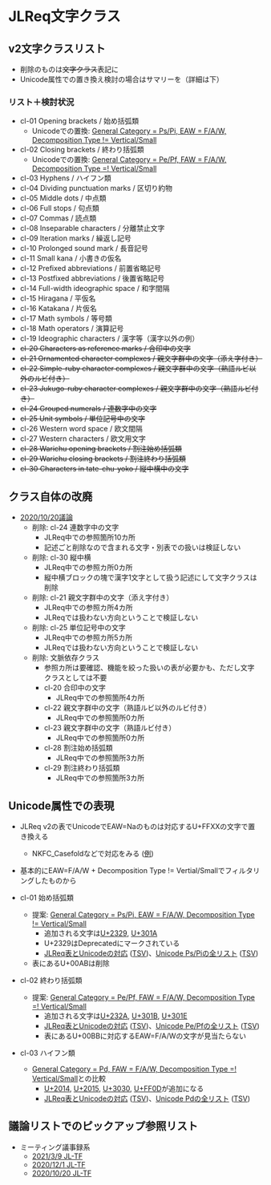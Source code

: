 # JLReq文字クラス

## v2文字クラスリスト

* 削除のものは<del>文字クラス</del>表記に
* Unicode属性での置き換え検討の場合はサマリーを（詳細は下）

### リスト＋検討状況

* cl-01 Opening brackets / 始め括弧類
  * Unicodeでの置換: [General Category = Ps/Pi, EAW = F/A/W, Decomposition Type != Vertical/Small](https://util.unicode.org/UnicodeJsps/list-unicodeset.jsp?a=%5B%5B%3ADecomposition_Type%21%3DSmall%3A%5D%26%5B%3ADecomposition_Type%21%3DVertical%3A%5D%5D%26%5B%5B%3AGeneral_Category%3DPs%3A%5D%5B%3AGeneral_Category%3DPi%3A%5D%5D%26%5B%5B%3AEast_Asian_Width%3DW%3A%5D%5B%3AEast_Asian_Width%3DA%3A%5D%5B%3AEast_Asian_Width%3DF%3A%5D%5D&g=&i=)
* cl-02 Closing brackets / 終わり括弧類
  * Unicodeでの置換: [General Category = Pe/Pf, FAW = F/A/W, Decomposition Type =! Vertical/Small](https://util.unicode.org/UnicodeJsps/list-unicodeset.jsp?a=%5B%5B%3ADecomposition_Type%21%3DSmall%3A%5D%26%5B%3ADecomposition_Type%21%3DVertical%3A%5D%5D%26%5B%5B%3AGeneral_Category%3DPe%3A%5D%5B%3AGeneral_Category%3DPf%3A%5D%5D%26%5B%5B%3AEast_Asian_Width%3DW%3A%5D%5B%3AEast_Asian_Width%3DA%3A%5D%5B%3AEast_Asian_Width%3DF%3A%5D%5D&g=&i=)
* cl-03 Hyphens / ハイフン類
* cl-04 Dividing punctuation marks / 区切り約物
* cl-05 Middle dots / 中点類
* cl-06 Full stops / 句点類
* cl-07 Commas / 読点類
* cl-08 Inseparable characters / 分離禁止文字
* cl-09 Iteration marks / 繰返し記号
* cl-10 Prolonged sound mark / 長音記号
* cl-11 Small kana / 小書きの仮名
* cl-12 Prefixed abbreviations / 前置省略記号
* cl-13 Postfixed abbreviations / 後置省略記号
* cl-14 Full-width ideographic space / 和字間隔
* cl-15 Hiragana / 平仮名
* cl-16 Katakana / 片仮名
* cl-17 Math symbols / 等号類
* cl-18 Math operators / 演算記号
* cl-19 Ideographic characters / 漢字等（漢字以外の例）
* <del>cl-20 Characters as reference marks / 合印中の文字</del>
* <del>cl-21 Ornamented character complexes / 親文字群中の文字（添え字付き）</del>
* <del>cl-22 Simple-ruby character complexes / 親文字群中の文字（熟語ルビ以外のルビ付き）</del>
* <del>cl-23 Jukugo-ruby character complexes / 親文字群中の文字（熟語ルビ付き）</del>
* <del>cl-24 Grouped numerals / 連数字中の文字</del>
* <del>cl-25 Unit symbols / 単位記号中の文字</del>
* cl-26 Western word space / 欧文間隔
* cl-27 Western characters / 欧文用文字
* <del>cl-28 Warichu opening brackets / 割注始め括弧類</del>
* <del>cl-29 Warichu closing brackets / 割注終わり括弧類</del>
* <del>cl-30 Characters in tate-chu-yoko / 縦中横中の文字</del>


## クラス自体の改廃

* [2020/10/20議論](https://lists.w3.org/Archives/Public/public-i18n-japanese/2020OctDec/0046.html)
  * 削除: cl-24 連数字中の文字
    * JLReq中での参照箇所10カ所
    * 記述ごと削除なので含まれる文字・別表での扱いは検証しない
  * 削除: cl-30 縦中横
    * JLReq中での参照カ所0カ所
    * 縦中横ブロックの塊で漢字1文字として扱う記述にして文字クラスは削除
  * 削除: cl-21 親文字群中の文字（添え字付き）
    * JLReq中での参照カ所4カ所
    * JLReqでは扱わない方向ということで検証しない
  * 削除: cl-25 単位記号中の文字
    * JLReq中での参照カ所5カ所
    * JLReqでは扱わない方向ということで検証しない
  * 削除: 文脈依存クラス
    * 参照カ所は要確認、機能を絞った扱いの表が必要かも、ただし文字クラスとしては不要
    * cl-20 合印中の文字
      * JLReq中での参照箇所4カ所
    * cl-22 親文字群中の文字（熟語ルビ以外のルビ付き）
      * JLReq中での参照箇所0カ所
    * cl-23 親文字群中の文字（熟語ルビ付き）
      * JLReq中での参照箇所0カ所
    * cl-28 割注始め括弧類
      * JLReq中での参照箇所3カ所
    * cl-29 割注終わり括弧類
      * JLReq中での参照箇所3カ所



## Unicode属性での表現

* JLReq v2の表でUnicodeでEAW=Naのものは対応するU+FFXXの文字で置き換える
  * NKFC_Casefoldなどで対応をみる ([例](https://util.unicode.org/UnicodeJsps/list-unicodeset.jsp?a=%5B%3ANFKC_Casefold=%E2%A6%85%3A%5D))
* 基本的にEAW=F/A/W + Decomposition Type != Vertial/Smallでフィルタリングしたものから

* cl-01 始め括弧類
  * 提案: [General Category = Ps/Pi, EAW = F/A/W, Decomposition Type != Vertical/Small](https://util.unicode.org/UnicodeJsps/list-unicodeset.jsp?a=%5B%5B%3ADecomposition_Type%21%3DSmall%3A%5D%26%5B%3ADecomposition_Type%21%3DVertical%3A%5D%5D%26%5B%5B%3AGeneral_Category%3DPs%3A%5D%5B%3AGeneral_Category%3DPi%3A%5D%5D%26%5B%5B%3AEast_Asian_Width%3DW%3A%5D%5B%3AEast_Asian_Width%3DA%3A%5D%5B%3AEast_Asian_Width%3DF%3A%5D%5D&g=&i=)
    * 追加される文字は[U+2329](https://util.unicode.org/UnicodeJsps/character.jsp?a=2329), [U+301A](https://util.unicode.org/UnicodeJsps/character.jsp?a=301A)
    * U+2329はDeprecatedにマークされている
    * [JLReq表とUnicodeの対応](references/cl-01-diff.html) ([TSV](references/cl-01-diff.tsv))、[Unicode Ps/Piの全リスト](references/cl-01-unicode.html) ([TSV](references/cl-01-unicode.tsv))
  * 表にあるU+00ABは削除
* cl-02 終わり括弧類
  * 提案: [General Category = Pe/Pf, FAW = F/A/W, Decomposition Type =! Vertical/Small](https://util.unicode.org/UnicodeJsps/list-unicodeset.jsp?a=%5B%5B%3ADecomposition_Type%21%3DSmall%3A%5D%26%5B%3ADecomposition_Type%21%3DVertical%3A%5D%5D%26%5B%5B%3AGeneral_Category%3DPe%3A%5D%5B%3AGeneral_Category%3DPf%3A%5D%5D%26%5B%5B%3AEast_Asian_Width%3DW%3A%5D%5B%3AEast_Asian_Width%3DA%3A%5D%5B%3AEast_Asian_Width%3DF%3A%5D%5D&g=&i=)
    * 追加される文字は[U+232A](https://util.unicode.org/UnicodeJsps/character.jsp?a=232A), [U+301B](https://util.unicode.org/UnicodeJsps/character.jsp?a=301B), [U+301E](https://util.unicode.org/UnicodeJsps/character.jsp?a=301E)
    * [JLReq表とUnicodeの対応](references/cl-02-diff.html) ([TSV](references/cl-02-diff.tsv))、[Unicode Pe/Pfの全リスト](references/cl-02-unicode.html) ([TSV](references/cl-02-unicode.tsv))
    * 表にあるU+00BBに対応するEAW=F/A/Wの文字が見当たらない
* cl-03 ハイフン類
  * [General Category = Pd, FAW = F/A/W, Decomposition Type =! Vertical/Small](https://util.unicode.org/UnicodeJsps/list-unicodeset.jsp?a=%5B%5B%3ADecomposition_Type%21%3DSmall%3A%5D%26%5B%3ADecomposition_Type%21%3DVertical%3A%5D%5D%26%5B%3AGeneral_Category%3DPd%3A%5D%26%5B%5B%3AEast_Asian_Width%3DW%3A%5D%5B%3AEast_Asian_Width%3DA%3A%5D%5B%3AEast_Asian_Width%3DF%3A%5D%5D&g=&i=)との比較
    * [U+2014](https://util.unicode.org/UnicodeJsps/character.jsp?a=2014), [U+2015](https://util.unicode.org/UnicodeJsps/character.jsp?a=2015), [U+3030](https://util.unicode.org/UnicodeJsps/character.jsp?a=3030), [U+FF0D](https://util.unicode.org/UnicodeJsps/character.jsp?a=FF0D)が追加になる
    * [JLReq表とUnicodeの対応](references/cl-03-diff.html) ([TSV](references/cl-03-diff.tsv))、[Unicode Pdの全リスト](references/cl-03-unicode.html) ([TSV](references/cl-03-unicode.tsv))

## 議論リストでのピックアップ参照リスト

* ミーティング議事録系
  * [2021/3/9 JL-TF](https://lists.w3.org/Archives/Public/public-i18n-japanese/2021JanMar/0050.html)
  * [2020/12/1 JL-TF](https://lists.w3.org/Archives/Public/public-jlreq-admin/2020OctDec/0009.html)
  * [2020/10/20 JL-TF](https://lists.w3.org/Archives/Public/public-i18n-japanese/2020OctDec/0046.html)
